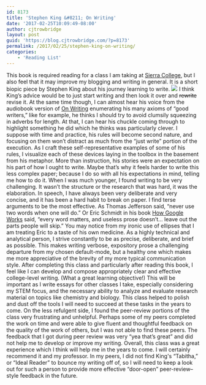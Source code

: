 ```yaml
---
id: 8173
title: 'Stephen King &#8211; On Writing'
date: '2017-02-25T10:09:49-08:00'
author: cjtrowbridge
layout: post
guid: 'https://blog.cjtrowbridge.com/?p=8173'
permalink: /2017/02/25/stephen-king-on-writing/
categories:
    - 'Reading List'
---
```


This book is required reading for a class I am taking at [Sierra College](https://www.sierracollege.edu/), but I also feel that it may improve my blogging and writing in general. It is a short biopic piece by Stephen King about his journey learning to write. ![](https://blog.cjtrowbridge.com/wp-content/uploads/2017/02/stephen-king-on-writing-1-1.jpg) I think King’s advice would be to just start writing and then look it over and <span style="text-decoration: line-through;">rewrite</span> revise it. At the same time though, I can almost hear his voice from the audiobook version of <u>On Writing</u> enumerating his many axioms of “good writers,” like for example, he thinks I should try to avoid clumsily squeezing in adverbs for length. At that, I can hear his chuckle coming through to highlight something he did which he thinks was particularly clever. I suppose with time and practice, his rules will become second nature, and focusing on them won’t distract as much from the “just write” portion of the execution. As I craft these self-representative examples of some of his rules, I visualize each of these devices laying in the toolbox in the basement from his metaphor. More than instruction, his stories were an expectation on his part of how I ought to write. Maybe that’s why it feels harder to write this less complex paper; because I do so with all his expectations in mind, telling me how to do it. When I was much younger, I found writing to be very challenging. It wasn’t the structure or the research that was hard, it was the elaboration. In speech, I have always been very deliberate and very concise, and it has been a hard habit to break on paper. I find terse arguments to be the most effective. As Thomas Jefferson said, “never use two words when one will do.” Or Eric Schmidt in his book <u>How Google Works</u> said, “every word matters, and useless prose doesn’t... leave out the parts people will skip.” You may notice from my ironic use of ellipses that I am treating Eric to a taste of his own medicine. As a highly technical and analytical person, I strive constantly to be as precise, deliberate, and brief as possible. This makes writing verbose, expository prose a challenging departure from my chosen default-mode, but a healthy one which makes me more appreciative of the brevity of my more typical communication style. After completing this class and particularly after reading this book, I feel like I can develop and compose appropriately clear and effective college-level writing. (What a great learning objective!) This will be important as I write essays for other classes I take, especially considering my STEM focus, and the necessary ability to analyze and evaluate research material on topics like chemistry and biology. This class helped to polish and dust off the tools I will need to succeed at these tasks in the years to come. On the less refulgent side, I found the peer-review portions of the class very frustrating and unhelpful. Perhaps some of my peers completed the work on time and were able to give fluent and thoughtful feedback on the quality of the work of others, but I was not able to find these peers. The feedback that I got during peer review was very “yea that’s great” and did not help me to develop or improve my writing. Overall, this class was a great experience which I think will help me in the years to come. I will certainly recommend it and my professor. In my peers, I did not find King's “Tabitha,” or “Ideal Reader” to bounce my writing off of, so I will need to keep a look out for such a person to provide more effective “door-open” peer-review–style feedback in the future.